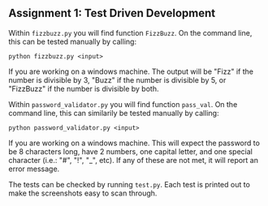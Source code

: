 ## Assignment 1: Test Driven Development
Within `fizzbuzz.py` you will find function `FizzBuzz`. On the command line, this can be tested manually by calling:

```
python fizzbuzz.py <input>
```
If you are working on a windows machine. The output will be "Fizz" if the number is divisible by 3, "Buzz" if the number is divisible by 5, or "FizzBuzz" if the number is divisible by both.

Within `password_validator.py` you will find function `pass_val`. On the command line, this can similarily be tested manually by calling:

```
python password_validator.py <input>
```
If you are working on a windows machine. This will expect the password to be 8 characters long, have 2 numbers, one capital letter, and one special character (i.e.: "#", "!", "_", etc). If any of these are not met, it will report an error message.

The tests can be checked by running `test.py`. Each test is printed out to make the screenshots easy to scan through.
